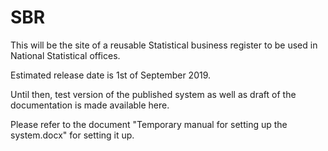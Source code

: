 # SBR
This will be the site of a reusable Statistical business register to be used in National Statistical offices.

Estimated release date is 1st of September 2019.

Until then, test version of the published system as well as draft of the documentation is made available here.

Please refer to the document "Temporary manual for setting up the system.docx" for setting it up.
